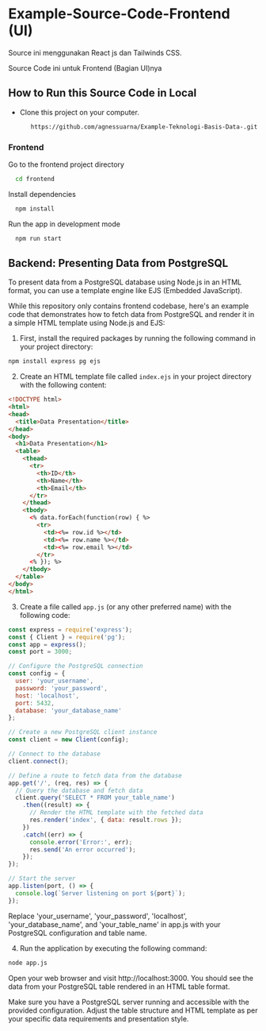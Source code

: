 # Example-Source-Code-Frontend (UI)

Source ini menggunakan React js dan Tailwinds CSS.

Source Code ini untuk Frontend (Bagian UI)nya

## How to Run this Source Code in Local 
- Clone this project on your computer.
  ```bash
     https://github.com/agnessuarna/Example-Teknologi-Basis-Data-.git
   ```
### Frontend

Go to the frontend project directory

```bash
  cd frontend
```

Install dependencies

```bash
  npm install
```

Run the app in development mode

```bash
  npm run start
```

## Backend: Presenting Data from PostgreSQL
To present data from a PostgreSQL database using Node.js in an HTML format, you can use a template engine like EJS (Embedded JavaScript).

While this repository only contains frontend codebase, here's an example code that demonstrates how to fetch data from PostgreSQL and render it in a simple HTML template using Node.js and EJS:

1. First, install the required packages by running the following command in your project directory:
  ```bash
  npm install express pg ejs
  ```
2. Create an HTML template file called `index.ejs` in your project directory with the following content:
```html
<!DOCTYPE html>
<html>
<head>
  <title>Data Presentation</title>
</head>
<body>
  <h1>Data Presentation</h1>
  <table>
    <thead>
      <tr>
        <th>ID</th>
        <th>Name</th>
        <th>Email</th>
      </tr>
    </thead>
    <tbody>
      <% data.forEach(function(row) { %>
        <tr>
          <td><%= row.id %></td>
          <td><%= row.name %></td>
          <td><%= row.email %></td>
        </tr>
      <% }); %>
    </tbody>
  </table>
</body>
</html>
```

3. Create a file called `app.js` (or any other preferred name) with the following code:
```javascript
const express = require('express');
const { Client } = require('pg');
const app = express();
const port = 3000;

// Configure the PostgreSQL connection
const config = {
  user: 'your_username',
  password: 'your_password',
  host: 'localhost',
  port: 5432,
  database: 'your_database_name'
};

// Create a new PostgreSQL client instance
const client = new Client(config);

// Connect to the database
client.connect();

// Define a route to fetch data from the database
app.get('/', (req, res) => {
  // Query the database and fetch data
  client.query('SELECT * FROM your_table_name')
    .then((result) => {
      // Render the HTML template with the fetched data
      res.render('index', { data: result.rows });
    })
    .catch((err) => {
      console.error('Error:', err);
      res.send('An error occurred');
    });
});

// Start the server
app.listen(port, () => {
  console.log(`Server listening on port ${port}`);
});
```
Replace 'your_username', 'your_password', 'localhost', 'your_database_name', and 'your_table_name' in app.js with your PostgreSQL configuration and table name.

4. Run the application by executing the following command:
```bash
node app.js
```
Open your web browser and visit http://localhost:3000. You should see the data from your PostgreSQL table rendered in an HTML table format.

Make sure you have a PostgreSQL server running and accessible with the provided configuration. Adjust the table structure and HTML template as per your specific data requirements and presentation style.
